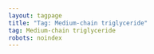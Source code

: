 ```yaml
---
layout: tagpage
title: "Tag: Medium-chain triglyceride"
tag: Medium-chain triglyceride
robots: noindex
---
```

